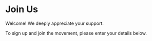 # Join Us

Welcome! We deeply appreciate your support. 

To sign up and join the movement, please enter your details below. 

<div class='kindful-embed-wrapper' id='kindful-donate-form-991b40b3-0f60-41fb-9679-b2faa8482284'></div>
<script src='https://lionsberg-bloom.kindful.com/embeds/991b40b3-0f60-41fb-9679-b2faa8482284/init.js?type=form' data-embed-id='991b40b3-0f60-41fb-9679-b2faa8482284' data-lookup-type='jquery-selector' data-lookup-value='#kindful-donate-form-991b40b3-0f60-41fb-9679-b2faa8482284'></script> 